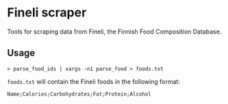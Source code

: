 Fineli scraper
==============

Tools for scraping data from Fineli, the Finnish Food Composition Database.

Usage
-----

    > parse_food_ids | xargs -n1 parse_food > foods.txt

`foods.txt` will contain the Fineli foods in the following format:

    Name;Calories;Carbohydrates;Fat;Protein;Alcohol
